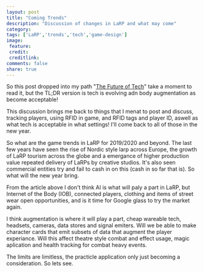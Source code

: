 ```yaml
---
layout: post
title: "Coming Trends"
description: "Discussion of changes in LaRP and what may come"
category:
tags: ['LaRP','trends','tech','game-design']
image:
 feature:
 credit:
 creditlink:
comments: false
share: true
---
```


So this post dropped into my path "[The Future of Tech](https://www.prnewswire.com/news-releases/ieee-computer-society-predicts-the-future-of-tech-top-10-technology-trends-for-2019-300767876.html)" take a moment to read it, but the TL;DR version is tech is evolving adn body augmentation as become acceptable! 

This discussion brings me back to things that I menat to post and discuss, tracking players, using RFID in game, and RFID tags and player ID, aswell as what tech is acceptable in what settings! I'll come back to all of those in the new year.

So what are the game trends in LaRP for 2019/2020 and beyond. The last few years have seen the rise of Nordic style larp across Europe, the growth of LaRP tourism across the globe and a emergance of higher production value repeated delivery of LaRPs by creative studios. It's also seen commercial entities try and fail to cash in on this (cash in so far that is). So what will the new year bring. 

From the article above I don't think AI is what will paly a part in LaRP, but Internet of the Body (IOB), connected players, clothing and items of street wear open opportunities, and is it time for Google glass to try the market again. 

I think augmentation is where it will play a part, cheap wareable tech, headsets, cameras, data stores and signal emiters. Will we be able to make character cards that emit subsets of data that augment the player experiance. Will this affect theatre style combat and effect usage, magic aplication and health tracking for combat heavy events. 

The limits are limitless, the practicle application only just becoming a consideration. So lets see. 
